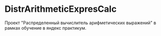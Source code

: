 # DistrArithmeticExpresCalc
Проект "Распределенный вычислитель арифметических выражений" в рамках обучение в яндекс практикум.
